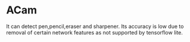 # ACam
 
It can detect pen,pencil,eraser and sharpener.
Its accuracy is low due to removal of certain network features as not supported by tensorflow lite.

